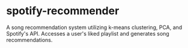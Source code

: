 # spotify-recommender
A song recommendation system utilizing k-means clustering, PCA, and Spotify's API. Accesses a user's liked playlist and generates song recommendations. 
